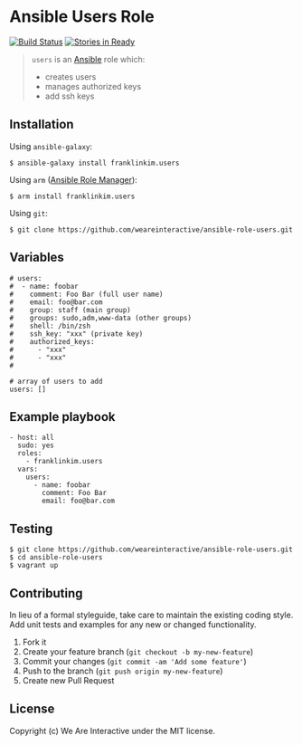# Ansible Users Role

[![Build Status](https://travis-ci.org/weareinteractive/ansible-role-users.png?branch=master)](https://travis-ci.org/weareinteractive/ansible-role-users)
[![Stories in Ready](https://badge.waffle.io/weareinteractive/ansible-role-users.svg?label=ready&title=Ready)](http://waffle.io/weareinteractive/ansible-role-users)

> `users` is an [Ansible](http://www.ansible.com) role which:
> 
> * creates users
> * manages authorized keys
> * add ssh keys

## Installation

Using `ansible-galaxy`:

```
$ ansible-galaxy install franklinkim.users
```

Using `arm` ([Ansible Role Manager](https://github.com/mirskytech/ansible-role-manager/)):

```
$ arm install franklinkim.users
```

Using `git`:

```
$ git clone https://github.com/weareinteractive/ansible-role-users.git
```

## Variables

```
# users:
#  - name: foobar
#    comment: Foo Bar (full user name)
#    email: foo@bar.com
#    group: staff (main group)
#    groups: sudo,adm,www-data (other groups)
#    shell: /bin/zsh
#    ssh_key: "xxx" (private key)
#    authorized_keys:
#      - "xxx"
#      - "xxx"
#

# array of users to add
users: []
```

## Example playbook

```
- host: all
  sudo: yes
  roles: 
    - franklinkim.users
  vars:
    users:
      - name: foobar
        comment: Foo Bar
        email: foo@bar.com
```

## Testing

```
$ git clone https://github.com/weareinteractive/ansible-role-users.git
$ cd ansible-role-users
$ vagrant up
```

## Contributing

In lieu of a formal styleguide, take care to maintain the existing coding style. Add unit tests and examples for any new or changed functionality.

1. Fork it
2. Create your feature branch (`git checkout -b my-new-feature`)
3. Commit your changes (`git commit -am 'Add some feature'`)
4. Push to the branch (`git push origin my-new-feature`)
5. Create new Pull Request

## License
Copyright (c) We Are Interactive under the MIT license.
